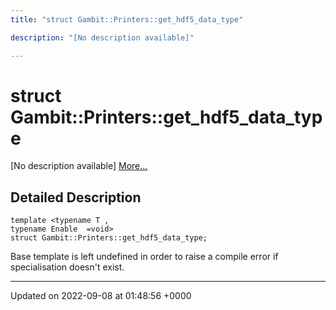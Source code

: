 ```yaml
---
title: "struct Gambit::Printers::get_hdf5_data_type"

description: "[No description available]"

---
```


# struct Gambit::Printers::get_hdf5_data_type



[No description available] [More...](#detailed-description)

## Detailed Description

```
template <typename T ,
typename Enable  =void>
struct Gambit::Printers::get_hdf5_data_type;
```


Base template is left undefined in order to raise a compile error if specialisation doesn't exist. 

-------------------------------

Updated on 2022-09-08 at 01:48:56 +0000